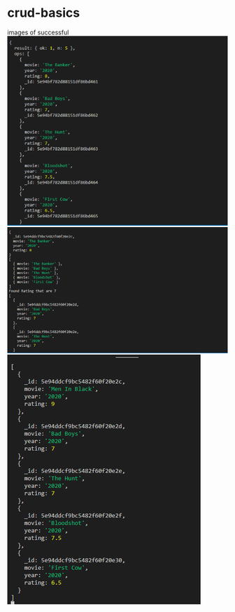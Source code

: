 # crud-basics
images of successful 
![Image of exe files](https://github.com/Lodakins/mongodb-basics/blob/master/images/img-1.PNG)
![Image of exe files](https://github.com/Lodakins/mongodb-basics/blob/master/images/img-2.PNG)
![Image of exe files](https://github.com/Lodakins/mongodb-basics/blob/master/images/img-3.PNG)